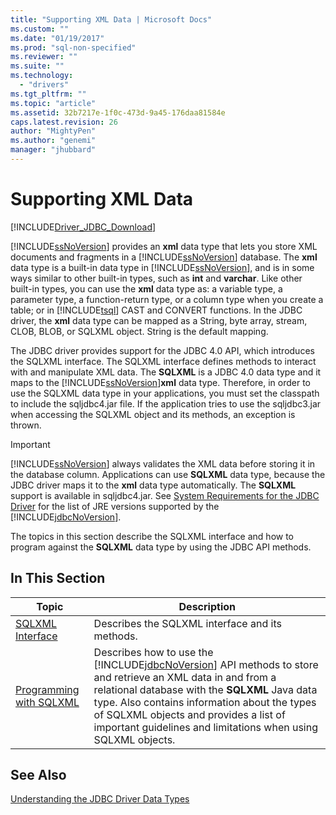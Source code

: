 ```yaml
---
title: "Supporting XML Data | Microsoft Docs"
ms.custom: ""
ms.date: "01/19/2017"
ms.prod: "sql-non-specified"
ms.reviewer: ""
ms.suite: ""
ms.technology: 
  - "drivers"
ms.tgt_pltfrm: ""
ms.topic: "article"
ms.assetid: 32b7217e-1f0c-473d-9a45-176daa81584e
caps.latest.revision: 26
author: "MightyPen"
ms.author: "genemi"
manager: "jhubbard"
---
```

# Supporting XML Data
[!INCLUDE[Driver_JDBC_Download](../../includes/driver_jdbc_download.md)]

  [!INCLUDE[ssNoVersion](../../includes/ssnoversion_md.md)] provides an **xml** data type that lets you store XML documents and fragments in a [!INCLUDE[ssNoVersion](../../includes/ssnoversion_md.md)] database. The **xml** data type is a built-in data type in [!INCLUDE[ssNoVersion](../../includes/ssnoversion_md.md)], and is in some ways similar to other built-in types, such as **int** and **varchar**. Like other built-in types, you can use the **xml** data type as: a variable type, a parameter type, a function-return type, or a column type when you create a table; or in [!INCLUDE[tsql](../../includes/tsql_md.md)] CAST and CONVERT functions. In the JDBC driver, the **xml** data type can be mapped as a String, byte array, stream, CLOB, BLOB, or SQLXML object. String is the default mapping.  
  
 The JDBC driver provides support for the JDBC 4.0 API, which introduces the SQLXML interface. The SQLXML interface defines methods to interact with and manipulate XML data. The **SQLXML** is a JDBC 4.0 data type and it maps to the [!INCLUDE[ssNoVersion](../../includes/ssnoversion_md.md)]**xml** data type. Therefore, in order to use the SQLXML data type in your applications, you must set the classpath to include the sqljdbc4.jar file. If the application tries to use the sqljdbc3.jar when accessing the SQLXML object and its methods, an exception is thrown.  
  
> [!IMPORTANT]  
>  [!INCLUDE[ssNoVersion](../../includes/ssnoversion_md.md)] always validates the XML data before storing it in the database column. Applications can use **SQLXML** data type, because the JDBC driver maps it to the **xml** data type automatically. The **SQLXML** support is available in sqljdbc4.jar. See [System Requirements for the JDBC Driver](../../connect/jdbc/system-requirements-for-the-jdbc-driver.md) for the list of JRE versions supported by the [!INCLUDE[jdbcNoVersion](../../includes/jdbcnoversion_md.md)].  
  
 The topics in this section describe the SQLXML interface and how to program against the **SQLXML** data type by using the JDBC API methods.  
  
## In This Section  
  
|Topic|Description|  
|-----------|-----------------|  
|[SQLXML Interface](../../connect/jdbc/sqlxml-interface.md)|Describes the SQLXML interface and its methods.|  
|[Programming with SQLXML](../../connect/jdbc/programming-with-sqlxml.md)|Describes how to use the [!INCLUDE[jdbcNoVersion](../../includes/jdbcnoversion_md.md)] API methods to store and retrieve an XML data in and from a relational database with the **SQLXML** Java data type. Also contains information about the types of SQLXML objects and provides a list of important guidelines and limitations when using SQLXML objects.|  
  
## See Also  
 [Understanding the JDBC Driver Data Types](../../connect/jdbc/understanding-the-jdbc-driver-data-types.md)  
  
  